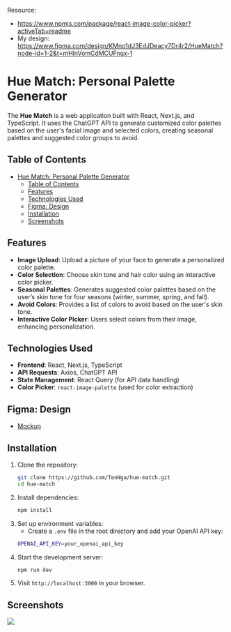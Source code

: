 Resource: 

- https://www.npmjs.com/package/react-image-color-picker?activeTab=readme
- My design: 
    https://www.figma.com/design/KMno1dJ3EdJDeacy7Dr4r2/HueMatch?node-id=1-2&t=mHlnVomCdMCUFngx-1

# Hue Match: Personal Palette Generator

The **Hue Match** is a web application built with React, Next.js, and TypeScript. It uses the ChatGPT API to generate customized color palettes based on the user's facial image and selected colors, creating seasonal palettes and suggested color groups to avoid.

## Table of Contents

- [Hue Match: Personal Palette Generator](#hue-match-personal-palette-generator)
  - [Table of Contents](#table-of-contents)
  - [Features](#features)
  - [Technologies Used](#technologies-used)
  - [Figma: Design](#figma-design)
  - [Installation](#installation)
  - [Screenshots](#screenshots)

## Features

- **Image Upload**: Upload a picture of your face to generate a personalized color palette.
- **Color Selection**: Choose skin tone and hair color using an interactive color picker.
- **Seasonal Palettes**: Generates suggested color palettes based on the user’s skin tone for four seasons (winter, summer, spring, and fall).
- **Avoid Colors**: Provides a list of colors to avoid based on the user's skin tone.
- **Interactive Color Picker**: Users select colors from their image, enhancing personalization.

## Technologies Used

- **Frontend**: React, Next.js, TypeScript
- **API Requests**: Axios, ChatGPT API
- **State Management**: React Query (for API data handling)
- **Color Picker**: `react-image-palette` (used for color extraction)

## Figma: Design
- [Mockup](https://www.figma.com/design/KMno1dJ3EdJDeacy7Dr4r2/HueMatch?node-id=1-2&t=mHlnVomCdMCUFngx-1)

## Installation

1. Clone the repository:
   ```bash
   git clone https://github.com/TenNga/hue-match.git
   cd hue-match
2. Install dependencies:
   ```bash
   npm install
3. Set up environment variables:
   - Create a `.env` file in the root directory and add your OpenAI API key:
   ```bash
   OPENAI_API_KEY=your_openai_api_key
4. Start the development server:
   ```bash
   npm run dev
5. Visit `http://localhost:3000` in your browser.

## Screenshots
![](https://github.com/TenNga/hue-match.git/screen_demo.gif)